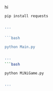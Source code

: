 hi <br>
```bash
pip install requests


'''

```bash

python Main.py


'''
```bash

python MiNiGame.py


'''
